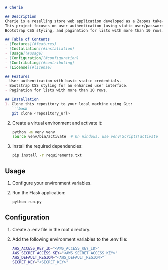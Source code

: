 ```markdown
# Cherie

## Description
Cherie is a reselling store web application developed as a Zappos take-home project.
This project focuses on user authentication (using static user/password for basic authentication),
Bootstrap CSS styling, and pagination for lists with more than 10 rows.

## Table of Contents
- [Features](#features)
- [Installation](#installation)
- [Usage](#usage)
- [Configuration](#configuration)
- [Contributing](#contributing)
- [License](#license)

## Features
- User authentication with basic static credentials.
- Bootstrap CSS styling for an enhanced user interface.
- Pagination for lists with more than 10 rows.

## Installation
1. Clone this repository to your local machine using Git:
   ```bash
   git clone <repository_url>
   ```

2. Create a virtual environment and activate it:
   ```bash
   python -m venv venv
   source venv/bin/activate  # On Windows, use venv\Scripts\activate
   ```

3. Install the required dependencies:
   ```bash
   pip install -r requirements.txt
   ```

## Usage
1. Configure your environment variables.

2. Run the Flask application:
   ```bash
   python run.py
   ```

## Configuration
1. Create a .env file in the root directory.

2. Add the following environment variables to the .env file:
   ```bash
   AWS_ACCESS_KEY_ID="<AWS_ACCESS_KEY_ID>"
   AWS_SECRET_ACCESS_KEY="<AWS_SECRET_ACCESS_KEY>"
   AWS_DEFAULT_REGION="<AWS_DEFAULT_REGION>"
   SECRET_KEY="<SECRET_KEY>"
   ```


```
